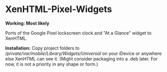 # XenHTML-Pixel-Widgets

**Working: Most likely**

Ports of the Google Pixel lockscreen clock and "At a Glance" widget to XenHTML.

**Installation:**
Copy project folders to */private/var/mobile/Library/Widgets/Universal* on your iDevice or anywhere else XenHTML can see it.
(Might consider packaging into a .deb later. For now, it is not a priority in any shape or form.)

